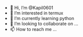 - 👋 Hi, I’m @Kapil0601
- 👀 I’m interested in termux
- 🌱 I’m currently learning python
- 💞️ I’m looking to collaborate on ...
- 📫 How to reach me ...

<!---
Kapil0601/Kapil0601 is a ✨ special ✨ repository because its `README.md` (this file) appears on your GitHub profile.
You can click the Preview link to take a look at your changes.
--->
